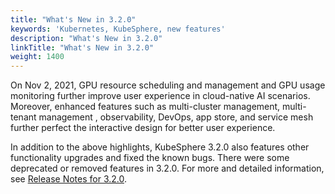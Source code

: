 ```yaml
---
title: "What's New in 3.2.0"
keywords: 'Kubernetes, KubeSphere, new features'
description: "What's New in 3.2.0"
linkTitle: "What's New in 3.2.0"
weight: 1400
---
```


On Nov 2, 2021, GPU resource scheduling and management and GPU usage monitoring further improve user experience in cloud-native AI scenarios. Moreover, enhanced features such as multi-cluster management, multi-tenant management , observability, DevOps, app store, and service mesh further perfect the interactive design for better user experience.

In addition to the above highlights, KubeSphere 3.2.0 also features other functionality upgrades and fixed the known bugs. There were some deprecated or removed features in 3.2.0. For more and detailed information, see [Release Notes for 3.2.0](../../release/release-v320/).
